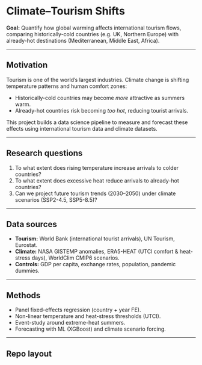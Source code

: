 # Climate–Tourism Shifts

**Goal:** Quantify how global warming affects international tourism flows, comparing historically-cold countries (e.g. UK, Northern Europe) with already-hot destinations (Mediterranean, Middle East, Africa).

---

## Motivation
Tourism is one of the world’s largest industries. Climate change is shifting temperature patterns and human comfort zones:
- Historically-cold countries may become *more* attractive as summers warm.
- Already-hot countries risk becoming *too hot*, reducing tourist arrivals.

This project builds a data science pipeline to measure and forecast these effects using international tourism data and climate datasets.

---

## Research questions
1. To what extent does rising temperature increase arrivals to colder countries?  
2. To what extent does excessive heat reduce arrivals to already-hot countries?  
3. Can we project future tourism trends (2030–2050) under climate scenarios (SSP2-4.5, SSP5-8.5)?

---

## Data sources
- **Tourism:** World Bank (international tourist arrivals), UN Tourism, Eurostat.  
- **Climate:** NASA GISTEMP anomalies, ERA5-HEAT (UTCI comfort & heat-stress days), WorldClim CMIP6 scenarios.  
- **Controls:** GDP per capita, exchange rates, population, pandemic dummies.

---

## Methods
- Panel fixed-effects regression (country + year FE).  
- Non-linear temperature and heat-stress thresholds (UTCI).  
- Event-study around extreme-heat summers.  
- Forecasting with ML (XGBoost) and climate scenario forcing.  

---

## Repo layout
